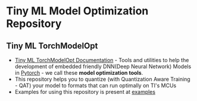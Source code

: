 # Tiny ML Model Optimization Repository


## Tiny ML TorchModelOpt
* [Tiny ML TorchModelOpt Documentation](./torchmodelopt/) - Tools and utilities to help the development of embedded friendly DNN(Deep Neural Network) Models in [Pytorch](https://pytorch.org) - we call these **model optimization tools**.
* This repository helps you to quantize (with Quantization Aware Training - QAT) your model to formats that can run optimally on TI's MCUs
* Examples for using this repository is present at [examples](./torchmodelopt/examples/)
